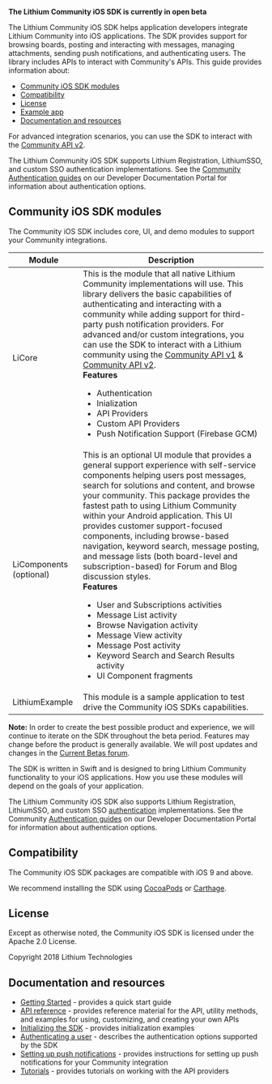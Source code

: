 **The Lithium Community iOS SDK is currently in open beta**

The Lithium Community iOS SDK helps application developers integrate Lithium Community into iOS applications. The SDK provides support for browsing boards, posting and interacting with messages, managing attachments, sending push notifications, and authenticating users. The library includes APIs to interact with Community's APIs.
This guide provides information about:

* [Community iOS SDK modules](#community-ios-sdk-modules)
* [Compatibility](#compatibility)
* [License](#license)
* [Example app](#example-app)
* [Documentation and resources](#documentation-and-resources)

For advanced integration scenarios, you can use the SDK to interact with the [Community API v2](https://community.lithium.com/t5/Developer-Documentation/bd-p/dev-doc-portal?section=commv2&v2.main=gettingstarted).

The Lithium Community iOS SDK supports Lithium Registration, LithiumSSO, and custom SSO authentication implementations. See the [Community Authentication guides](https://community.lithium.com/t5/Developer-Documentation/bd-p/dev-doc-portal?section=authoverview#apiAuth) on our Developer Documentation Portal for information about authentication options.

## Community iOS SDK modules

The Community iOS SDK includes core, UI, and demo modules to support your Community integrations.


| Module | Description |
|---------|--------------|
| LiCore | This is the module that all native Lithium Community implementations will use. This library delivers the basic capabilities of authenticating and interacting with a community while adding support for third-party push notification providers. For advanced and/or custom integrations, you can use the SDK to interact with a Lithium community using the [Community API v1](https://community.lithium.com/t5/Developer-Documentation/bd-p/dev-doc-portal?section=commv1) & [Community API v2](https://community.lithium.com/t5/Developer-Documentation/bd-p/dev-doc-portal?section=commv2).<br>**Features**<br><ul><li>Authentication</li><li>Inialization</li><li>API Providers</li><li>Custom API Providers</li><li>Push Notification Support (Firebase GCM)</li></ul> |
| LiComponents (optional)  | This is an optional UI module that provides a general support experience with self-service components helping users post messages, search for solutions and content, and browse your community. This package provides the fastest path to using Lithium Community within your Android application. This UI provides customer support-focused components, including browse-based navigation, keyword search, message posting, and message lists (both board-level and subscription-based) for Forum and Blog discussion styles.<br>**Features**<br><ul><li>User and Subscriptions activities</li><li>Message List activity</li><li>Browse Navigation activity</li><li>Message View activity</li><li>Message Post activity</li><li>Keyword Search and Search Results activity</li><li>UI Component fragments</li></ul> |
| LithiumExample | This module is a sample application to test drive the Community iOS SDKs capabilities. |

**Note:** In order to create the best possible product and experience, we will continue to iterate on the SDK throughout the beta period. Features may change before the product is generally available. We will post updates and changes in the [Current Betas forum](https://community.lithium.com/t5/Current-Betas/bd-p/BetaCurrent).

The SDK is written in Swift and is designed to bring Lithium Community functionality to your iOS applications. How you use these modules will depend on the goals of your application.

The Lithium Community iOS SDK also supports Lithium Registration, LithiumSSO, and custom SSO [authentication](Authenticating-a-user) implementations. See the Community [Authentication guides](https://community.lithium.com/t5/Developer-Documentation/bd-p/dev-doc-portal?section=authoverview) on our Developer Documentation Portal for information about authentication options.


## Compatibility
The Community iOS SDK packages are compatible with iOS 9 and above.

We recommend installing the SDK using [CocoaPods](https://cocoapods.org/) or [Carthage](https://github.com/Carthage/Carthage).

## License
Except as otherwise noted, the Community iOS SDK is licensed under the Apache 2.0 License.

Copyright 2018 Lithium Technologies

## Documentation and resources

* [Getting Started](Getting-Started) - provides a quick start guide
* [API reference](API-Reference) - provides reference material for the API, utility methods, and examples for using, customizing, and creating your own APIs
* [Initializing the SDK](Initializing-the-SDK) - provides initialization examples
* [Authenticating a user](Authenticating-a-user) - describes the authentication options supported by the SDK
* [Setting up push notifications](Setting-up-push-notifications) - provides instructions for setting up push notifications for your Community integration
* [Tutorials](Tutorials) - provides tutorials on working with the API providers
